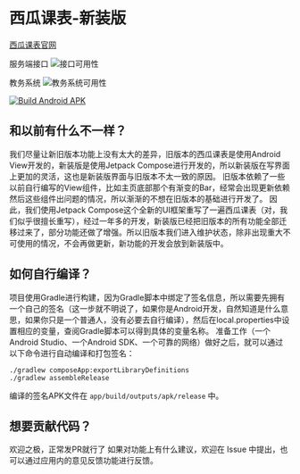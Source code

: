 # 西瓜课表-新装版

[西瓜课表官网](https://xgkb.mystery0.vip)

服务端接口 ![接口可用性](https://status.admin.mystery0.vip/api/badge/9/uptime/24?label=24%E5%B0%8F%E6%97%B6%E5%8F%AF%E7%94%A8%E6%80%A7&labelSuffix=d)

教务系统 ![教务系统可用性](https://status.admin.mystery0.vip/api/badge/12/uptime/24?label=24%E5%B0%8F%E6%97%B6%E5%8F%AF%E7%94%A8%E6%80%A7&labelSuffix=d)

[![Build Android APK](https://github.com/Mystery00/XhuTimetable/actions/workflows/build.yml/badge.svg?branch=master)](https://github.com/Mystery00/XhuTimetable/actions/workflows/build.yml)

## 和以前有什么不一样？

我们尽量让新旧版本功能上没有太大的差异，旧版本的西瓜课表是使用Android View开发的，新装版是使用Jetpack
Compose进行开发的，所以新装版在写界面上更加的灵活，这也是新装版界面与旧版本不太一致的原因。
旧版本依赖了一些以前自行编写的View组件，比如主页底部那个有渐变的Bar，经常会出现更新依赖然后这些组件出问题的情况，所以渐渐的不想在旧版本的基础进行开发了。
因此，我们使用Jetpack
Compose这个全新的UI框架重写了一遍西瓜课表（对，我们似乎很擅长重写），经过一年多的开发，新装版已经把旧版本的所有功能全部迁移过来了，部分功能还做了增强。所以旧版本我们进入维护状态，除非出现重大不可使用的情况，不会再做更新，新功能的开发会放到新装版中。

## 如何自行编译？

项目使用Gradle进行构建，因为Gradle脚本中绑定了签名信息，所以需要先拥有一个自己的签名（这一步就不明说了，如果你是Android开发，自然知道是什么意思，如果你只是一个普通人，没有必要去自行编译），然后在local.properties中设置相应的变量，查阅Gradle脚本可以得到具体的变量名称。
准备工作（一个Android Studio、一个Android SDK、一个可靠的网络）做好之后，就可以通过以下命令进行自动编译和打包签名：
```shell
./gradlew composeApp:exportLibraryDefinitions
./gradlew assembleRelease
```
编译的签名APK文件在 `app/build/outputs/apk/release` 中。

## 想要贡献代码？
欢迎之极，正常发PR就行了
如果对功能上有什么建议，欢迎在 Issue 中提出，也可以通过应用内的意见反馈功能进行反馈。
